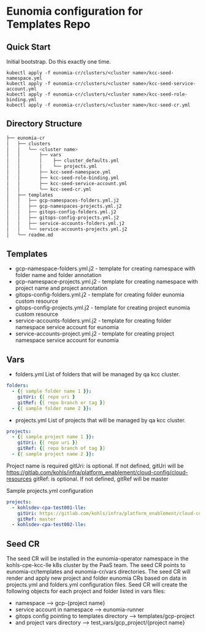 # Eunomia configuration for Templates Repo

## Quick Start
Initial bootstrap. Do this exactly one time.
```
kubectl apply -f eunomia-cr/clusters/<cluster name>/kcc-seed-namespace.yml
kubectl apply -f eunomia-cr/clusters/<cluster name>/kcc-seed-service-account.yml
kubectl apply -f eunomia-cr/clusters/<cluster name>/kcc-seed-role-binding.yml
kubectl apply -f eunomia-cr/clusters/<cluster name>/kcc-seed-cr.yml
```

## Directory Structure
```bash
├── eunomia-cr
│   ├── clusters
│   │   └── <cluster name>
│   │       ├── vars
│   │       │    ├── cluster_defaults.yml
│   │       │    └── projects.yml
│   │       ├── kcc-seed-namespace.yml
│   │       ├── kcc-seed-role-binding.yml
│   │       ├── kcc-seed-service-account.yml
│   │       └── kcc-seed-cr.yml
│   ├── templates
│   │   ├── gcp-namespaces-folders.yml.j2
│   │   ├── gcp-namespaces-projects.yml.j2
│   │   ├── gitops-config-folders.yml.j2 
│   │   ├── gitops-config-projects.yml.j2
│   │   ├── service-accounts-folders.yml.j2
│   │   └── service-accounts-projects.yml.j2 
│   └── readme.md
```
## Templates
* gcp-namespace-folders.yml.j2 - template for creating namespace with folder name and folder annotation
* gcp-namespace-projects.yml.j2 - template for creating namespace with project name and project annotation
* gitops-config-folders.yml.j2 - template for creating folder eunomia custom resource
* gitops-config-projects.yml.j2 - template for creating project eunomia custom resource
* service-accounts-folders.yml.j2 - template for creating folder namespace service account for eunomia
* service-accounts-project.yml.j2 - template for creating project namespace service account for eunomia

## Vars
* folders.yml
List of folders that will be managed by qa kcc cluster.
```yaml
folders:
  - {{ sample folder name 1 }}:
    gitUri: {{ repo uri }
    gitRef: {{ repo branch or tag }}
  - {{ sample folder name 2 }}:
```

* projects.yml
List of projects that will be managed by qa kcc cluster.
```yaml
projects:
  - {{ sample project name 1 }}:
    gitUri: {{ repo uri }}
    gitRef: {{ repo branch of tag }}
  - {{ sample project name 2 }}:
```

Project name is required
gitUri: is optional.  If not defined, gitUri will be https://gitlab.com/kohls/infra/platform_enablement/cloud-config/cloud-resources
gitRef: is optional.  If not defined, gitRef will be master

Sample projects.yml configuration
```yaml
projects:
  - kohlsdev-cpa-test001-lle:
    gitUri: https://gitlab.com/kohls/infra/platform_enablement/cloud-config/cloud-resources
    gitRef: master
  - kohlsdev-cpa-test002-lle:
```
## Seed CR
The seed CR will be installed in the eunomia-operator namespace in the kohls-cpe-kcc-lle k8s cluster by the PaaS team.
The seed CR points to eunomia-cr/templates and eunomia-cr/vars directories.
The seed CR will render and apply new project and folder eunomia CRs based on data in projects.yml and folders.yml configuration files.
Seed CR will create the following objects for each project and folder listed in vars files:
* namespace --> gcp-{project name}
* service account in namespace --> eunomia-runner
* gitops config pointing to templates directory --> templates/gcp-project
*   and project vars directory --> test_vars/gcp_project/{project name}

